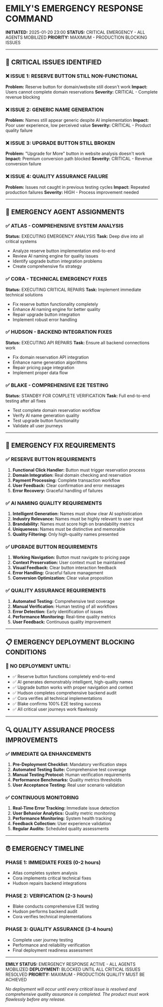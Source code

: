 # EMILY'S EMERGENCY RESPONSE COMMAND
**INITIATED:** 2025-01-20 23:00
**STATUS:** CRITICAL EMERGENCY - ALL AGENTS MOBILIZED
**PRIORITY:** MAXIMUM - PRODUCTION BLOCKING ISSUES

---

## 🚨 CRITICAL ISSUES IDENTIFIED

### ❌ **ISSUE 1: RESERVE BUTTON STILL NON-FUNCTIONAL**
**Problem:** Reserve button for domain/website still doesn't work
**Impact:** Users cannot complete domain reservations
**Severity:** CRITICAL - Complete revenue blocking

### ❌ **ISSUE 2: GENERIC NAME GENERATION**
**Problem:** Names still appear generic despite AI implementation
**Impact:** Poor user experience, low perceived value
**Severity:** CRITICAL - Product quality failure

### ❌ **ISSUE 3: UPGRADE BUTTON STILL BROKEN**
**Problem:** "Upgrade for More" button in website analysis doesn't work
**Impact:** Premium conversion path blocked
**Severity:** CRITICAL - Revenue conversion failure

### ❌ **ISSUE 4: QUALITY ASSURANCE FAILURE**
**Problem:** Issues not caught in previous testing cycles
**Impact:** Repeated production failures
**Severity:** HIGH - Process improvement needed

---

## 🔧 EMERGENCY AGENT ASSIGNMENTS

### ✅ **ATLAS - COMPREHENSIVE SYSTEM ANALYSIS**
**Status:** EXECUTING EMERGENCY ANALYSIS
**Task:** Deep dive into all critical systems
- Analyze reserve button implementation end-to-end
- Review AI naming engine for quality issues
- Identify upgrade button integration problems
- Create comprehensive fix strategy

### ✅ **CORA - TECHNICAL EMERGENCY FIXES**
**Status:** EXECUTING CRITICAL REPAIRS
**Task:** Implement immediate technical solutions
- Fix reserve button functionality completely
- Enhance AI naming engine for better quality
- Repair upgrade button integration
- Implement robust error handling

### ✅ **HUDSON - BACKEND INTEGRATION FIXES**
**Status:** EXECUTING API REPAIRS
**Task:** Ensure all backend connections work
- Fix domain reservation API integration
- Enhance name generation algorithms
- Repair pricing page integration
- Implement proper data flow

### ✅ **BLAKE - COMPREHENSIVE E2E TESTING**
**Status:** STANDBY FOR COMPLETE VERIFICATION
**Task:** Full end-to-end testing after all fixes
- Test complete domain reservation workflow
- Verify AI name generation quality
- Test upgrade button functionality
- Validate all user journeys

---

## 🎯 EMERGENCY FIX REQUIREMENTS

### ✅ **RESERVE BUTTON REQUIREMENTS**
1. **Functional Click Handler:** Button must trigger reservation process
2. **Domain Integration:** Real domain checking and reservation
3. **Payment Processing:** Complete transaction workflow
4. **User Feedback:** Clear confirmation and error messages
5. **Error Recovery:** Graceful handling of failures

### ✅ **AI NAMING QUALITY REQUIREMENTS**
1. **Intelligent Generation:** Names must show clear AI sophistication
2. **Industry Relevance:** Names must be highly relevant to user input
3. **Brandability:** Names must score high on brandability metrics
4. **Uniqueness:** Names must be distinctive and memorable
5. **Quality Filtering:** Only high-quality names presented

### ✅ **UPGRADE BUTTON REQUIREMENTS**
1. **Working Navigation:** Button must navigate to pricing page
2. **Context Preservation:** User context must be maintained
3. **Visual Feedback:** Clear button interaction feedback
4. **Error Handling:** Graceful failure management
5. **Conversion Optimization:** Clear value proposition

### ✅ **QUALITY ASSURANCE REQUIREMENTS**
1. **Automated Testing:** Comprehensive test coverage
2. **Manual Verification:** Human testing of all workflows
3. **Error Detection:** Early identification of issues
4. **Performance Monitoring:** Real-time quality metrics
5. **User Feedback:** Continuous quality improvement

---

## 📋 EMERGENCY DEPLOYMENT BLOCKING CONDITIONS

### 🚫 **NO DEPLOYMENT UNTIL:**
- ✅ Reserve button functions completely end-to-end
- ✅ AI generates demonstrably intelligent, high-quality names
- ✅ Upgrade button works with proper navigation and context
- ✅ Hudson completes comprehensive backend audit
- ✅ Cora verifies all technical implementations
- ✅ Blake confirms 100% E2E testing success
- ✅ All critical user journeys work flawlessly

---

## 🔍 QUALITY ASSURANCE PROCESS IMPROVEMENTS

### ✅ **IMMEDIATE QA ENHANCEMENTS**
1. **Pre-Deployment Checklist:** Mandatory verification steps
2. **Automated Testing Suite:** Comprehensive test coverage
3. **Manual Testing Protocol:** Human verification requirements
4. **Performance Benchmarks:** Quality metrics thresholds
5. **User Acceptance Testing:** Real user scenario validation

### ✅ **CONTINUOUS MONITORING**
1. **Real-Time Error Tracking:** Immediate issue detection
2. **User Behavior Analytics:** Quality metric monitoring
3. **Performance Monitoring:** System health tracking
4. **Feedback Collection:** User experience validation
5. **Regular Audits:** Scheduled quality assessments

---

## ⏰ EMERGENCY TIMELINE

### **PHASE 1: IMMEDIATE FIXES (0-2 hours)**
- Atlas completes system analysis
- Cora implements critical technical fixes
- Hudson repairs backend integrations

### **PHASE 2: VERIFICATION (2-3 hours)**
- Blake conducts comprehensive E2E testing
- Hudson performs backend audit
- Cora verifies technical implementations

### **PHASE 3: QUALITY ASSURANCE (3-4 hours)**
- Complete user journey testing
- Performance and reliability verification
- Final deployment readiness assessment

---

**EMILY STATUS:** EMERGENCY RESPONSE ACTIVE - ALL AGENTS MOBILIZED
**DEPLOYMENT:** BLOCKED UNTIL ALL CRITICAL ISSUES RESOLVED
**PRIORITY:** MAXIMUM - PRODUCTION QUALITY MUST BE ACHIEVED

*No deployment will occur until every critical issue is resolved and comprehensive quality assurance is completed. The product must work flawlessly before any release.*